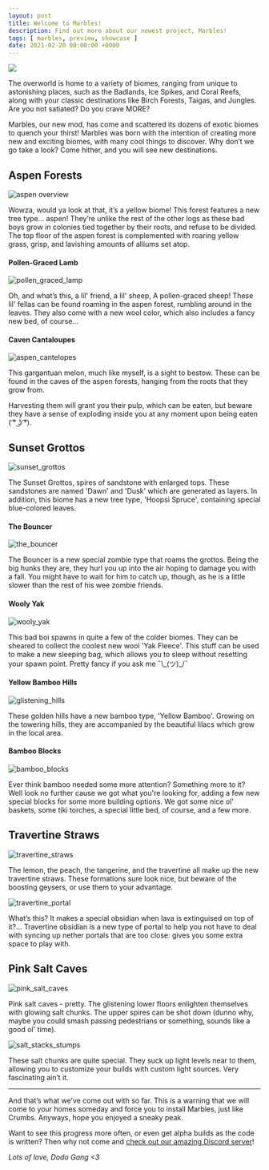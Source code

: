 ```yaml
---
layout: post
title: Welcome to Marbles!
description: Find out more about our newest project, Marbles!
tags: [ marbles, preview, showcase ]
date: 2021-02-20 00:00:00 +0000
---
```


![](/assets/img/projects/marbles/title.png)

The overworld is home to a variety of biomes, ranging from unique to astonishing places, such as the Badlands, Ice Spikes, and Coral Reefs, along with your classic destinations like Birch Forests, Taigas, and Jungles. Are you not satiated? Do you crave MORE?

Marbles, our new mod, has come and scattered its dozens of exotic biomes to quench your thirst! Marbles was born with the intention of creating more new and exciting biomes, with many cool things to discover. Why don’t we go take a look? Come hither, and you will see new destinations.

## Aspen Forests

![aspen overview](/assets/img/blog/aspen_overview.png)

Wowza, would ya look at that, it’s a yellow biome! This forest features a new tree type... aspen! They’re unlike the rest of the other logs as these bad boys grow in colonies tied together by their roots, and refuse to be divided. The top floor of the aspen forest is complemented with roaring yellow grass, grisp, and lavishing amounts of alliums set atop.

#### Pollen-Graced Lamb

![pollen_graced_lamp](/assets/img/blog/pollen_graced_lamp.png)

Oh, and what’s this, a lil' friend, a lil' sheep, A pollen-graced sheep! These lil' fellas can be found roaming in the aspen forest, rumbling around in the leaves. They also come with a new wool color, which also includes a fancy new bed, of course...

#### Caven Cantaloupes

![aspen_cantelopes](/assets/img/blog/aspen_cantelopes.png)

This gargantuan melon, much like myself, is a sight to bestow. These can be found in the caves of the aspen forests, hanging from the roots that they grow from. 

Harvesting them will grant you their pulp, which can be eaten, but beware they have a sense of exploding inside you at any moment upon being eaten ( ͡° ͜ʖ ͡°).

## Sunset Grottos

![sunset_grottos](/assets/img/blog/sunset_grottos.png)

The Sunset Grottos, spires of sandstone with enlarged tops. These sandstones are named 'Dawn' and 'Dusk' which are generated as layers. In addition, this biome has a new tree type, 'Hoopsi Spruce', containing special blue-colored leaves.

#### The Bouncer

![the_bouncer](/assets/img/blog/the_bouncer.png)

The Bouncer is a new special zombie type that roams the grottos. Being the big hunks they are, they hurl you up into the air hoping to damage you with a fall. You might have to wait for him to catch up, though, as he is a little slower than the rest of his wee zombie friends.

#### Wooly Yak

![wooly_yak](/assets/img/blog/wooly_yak.png)

This bad boi spawns in quite a few of the colder biomes. They can be sheared to collect the coolest new wool 'Yak Fleece'. This stuff can be used to make a new sleeping bag, which allows you to sleep without resetting your spawn point. Pretty fancy if you ask me ¯\\\_(ツ)\_/¯

#### Yellow Bamboo Hills

![glistening_hills](/assets/img/blog/glistening_hills.png)

These golden hills have a new bamboo type, 'Yellow Bamboo'. Growing on the towering hills, they are accompanied by the beautiful lilacs which grow in the local area.

#### Bamboo Blocks

![bamboo_blocks](/assets/img/blog/bamboo_blocks.png)

Ever think bamboo needed some more attention? Something more to it? Well look no further cause we got what you're looking for, adding a few new special blocks for some more building options. We got some nice ol' baskets, some tiki torches, a special little bed, of course, and a few more.

## Travertine Straws

![travertine_straws](/assets/img/blog/travertine_straw.png)

The lemon, the peach, the tangerine, and the travertine all make up the new travertine straws. These formations sure look nice, but beware of the boosting geysers, or use them to your advantage.

![travertine_portal](/assets/img/blog/travertine_portal.png)

What’s this? It makes a special obsidian when lava is extinguised on top of it?... Travertine obsidian is a new type of portal to help you not have to deal with syncing up nether portals that are too close: gives you some extra space to play with.

## Pink Salt Caves

![pink_salt_caves](/assets/img/blog/pink_salt_caves.png)

Pink salt caves - pretty. The glistening lower floors enlighten themselves with glowing salt chunks. The upper spires can be shot down (dunno why, maybe you could smash passing pedestrians or something, sounds like a good ol' time).

![salt_stacks_stumps](/assets/img/blog/salt_stacks_stumps.png)

These salt chunks are quite special. They suck up light levels near to them, allowing you to customize your builds with custom light sources. Very fascinating ain’t it.

---

And that’s what we’ve come out with so far. This is a warning that we will come to your homes someday and force you to install Marbles, just like Crumbs. Anyways, hope you enjoyed a sneaky peak.

Want to see this progress more often, or even get alpha builds as the code is written? Then why not come and [check out our amazing Discord server](https://discord.dodogang.net)!

*Lots of love, Dodo Gang <3*
